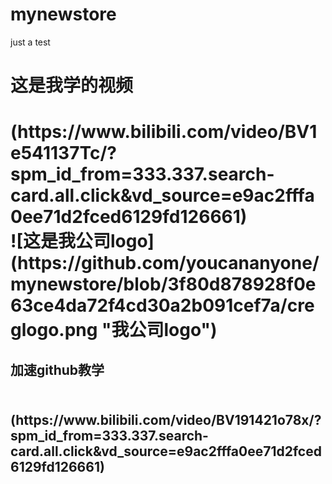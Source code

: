 # mynewstore
just a test<br>
 <h1>这是我学的视频<h1>(https://www.bilibili.com/video/BV1e541137Tc/?spm_id_from=333.337.search-card.all.click&vd_source=e9ac2fffa0ee71d2fced6129fd126661)<br>
 ![这是我公司logo](https://github.com/youcananyone/mynewstore/blob/3f80d878928f0e63ce4da72f4cd30a2b091cef7a/creglogo.png "我公司logo")<br>
<h2>加速github教学<h2><br>(https://www.bilibili.com/video/BV191421o78x/?spm_id_from=333.337.search-card.all.click&vd_source=e9ac2fffa0ee71d2fced6129fd126661)<br>
